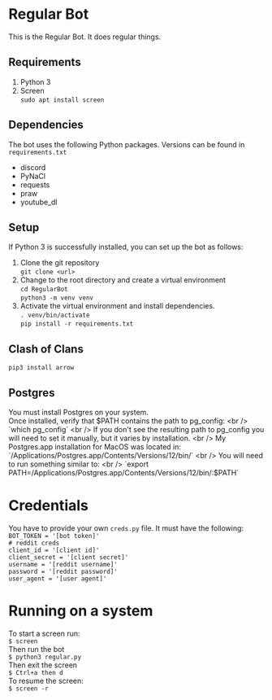 # Regular Bot
This is the Regular Bot. It does regular things.

## Requirements
1. Python 3
2. Screen  
`sudo apt install screen`

## Dependencies
The bot uses the following Python packages. Versions can be found in `requirements.txt`  
- discord
- PyNaCl
- requests
- praw
- youtube_dl

## Setup
If Python 3 is successfully installed, you can set up the bot as follows:
1. Clone the git repository  
`git clone <url>`
2. Change to the root directory and create a virtual environment  
`cd RegularBot`  
`python3 -m venv venv`
3. Activate the virtual environment and install dependencies.  
`. venv/bin/activate`  
`pip install -r requirements.txt`

## Clash of Clans
`pip3 install arrow`<br />

## Postgres
You must install Postgres on your system. <br />
Once installed, verify that $PATH contains the path to pg_config: <br />
`which pg_config` <br />
If you don't see the resulting path to pg_config you will need to set it manually, but it varies by installation. <br />
My Postgres.app installation for MacOS was located in: `/Applications/Postgres.app/Contents/Versions/12/bin/` <br />
You will need to run something similar to: <br />
`export PATH=/Applications/Postgres.app/Contents/Versions/12/bin/:$PATH` <br />

# Credentials
You have to provide your own `creds.py` file. It must have the following:<br />
`BOT_TOKEN = '[bot token]'`<br />
`# reddit creds`<br />
`client_id = '[client id]'`<br />
`client_secret = '[client secret]'`<br />
`username = '[reddit username]'`<br />
`password = '[reddit password]'`<br />
`user_agent = '[user agent]'`<br />

# Running on a system
To start a screen run: <br />
`$ screen`<br />
Then run the bot <br />
`$ python3 regular.py`<br />
Then exit the screen <br />
`$ Ctrl+a then d`<br />
To resume the screen: <br />
`$ screen -r`<br />
